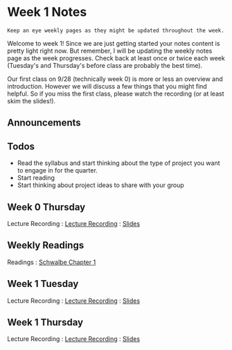 
# Week 1 Notes

```{note}
Keep an eye weekly pages as they might be updated throughout the week.
```

Welcome to week 1! Since we are just getting started your notes content is pretty light right now. But remember, I will be updating the weekly notes page as the week progresses. Check back at least once or twice each week (Tuesday's and Thursday's before class are probably the best time).

Our first class on 9/28 (technically week 0) is more or less an overview and introduction. However we will discuss a few things that you might find helpful. So if you miss the first class, please watch the recording (or at least skim the slides!).

## Announcements



## Todos

* Read the syllabus and start thinking about the type of project you want to engage in for the quarter.
* Start reading
* Start thinking about project ideas to share with your group

## Week 0 Thursday

Lecture Recording
: [Lecture Recording](https://uci.yuja.com/V/Video?v=8822648&node=38151694&a=94484402&autoplay=1)
: <a href="https://docs.google.com/presentation/d/1I3cceFIiyRzkySLWFQQZ5Z055jpVto_5qk1LajsZqqk/edit?usp=sharing">Slides</a>

## Weekly Readings

Readings
: [Schwalbe Chapter 1](https://canvas.eee.uci.edu/courses/56031/files/folder/Readings)

## Week 1 Tuesday 

Lecture Recording
: [Lecture Recording](https://uci.yuja.com/V/Video?v=8816939&node=38128106&a=47818177&autoplay=1)
: <a href="https://docs.google.com/presentation/d/14yjHZCh-49uzhCEY0smLiXAL_I1KHrqyDVaTfs1KGY8/edit?usp=sharing">Slides</a>

## Week 1 Thursday

Lecture Recording
: [Lecture Recording](https://uci.yuja.com/V/Video?v=8832779&node=38189586&a=79736104&autoplay=1)
: <a href="https://docs.google.com/presentation/d/1qOBhcJ9V7dixy12kn-_SNp4nArpGYYFCwnC5WnidjOo/edit?usp=sharing">Slides</a>

